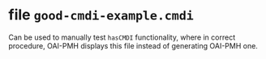 # file `good-cmdi-example.cmdi`
Can be used to manually test `hasCMDI` functionality, where
in correct procedure, OAI-PMH displays this file instead
of generating OAI-PMH one.
